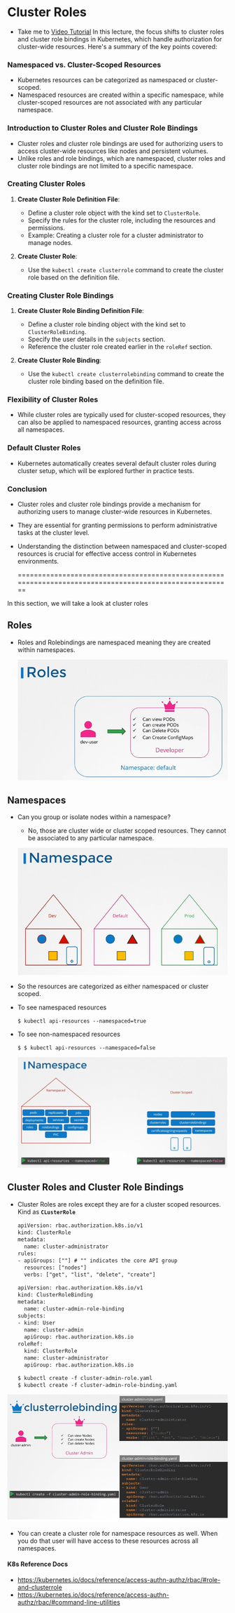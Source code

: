 # Cluster Roles
  - Take me to [Video Tutorial](https://kodekloud.com/topic/cluster-roles/)
In this lecture, the focus shifts to cluster roles and cluster role bindings in Kubernetes, which handle authorization for cluster-wide resources. Here's a summary of the key points covered:

### Namespaced vs. Cluster-Scoped Resources
- Kubernetes resources can be categorized as namespaced or cluster-scoped.
- Namespaced resources are created within a specific namespace, while cluster-scoped resources are not associated with any particular namespace.

### Introduction to Cluster Roles and Cluster Role Bindings
- Cluster roles and cluster role bindings are used for authorizing users to access cluster-wide resources like nodes and persistent volumes.
- Unlike roles and role bindings, which are namespaced, cluster roles and cluster role bindings are not limited to a specific namespace.

### Creating Cluster Roles
1. **Create Cluster Role Definition File**:
   - Define a cluster role object with the kind set to `ClusterRole`.
   - Specify the rules for the cluster role, including the resources and permissions.
   - Example: Creating a cluster role for a cluster administrator to manage nodes.

2. **Create Cluster Role**:
   - Use the `kubectl create clusterrole` command to create the cluster role based on the definition file.

### Creating Cluster Role Bindings
1. **Create Cluster Role Binding Definition File**:
   - Define a cluster role binding object with the kind set to `ClusterRoleBinding`.
   - Specify the user details in the `subjects` section.
   - Reference the cluster role created earlier in the `roleRef` section.

2. **Create Cluster Role Binding**:
   - Use the `kubectl create clusterrolebinding` command to create the cluster role binding based on the definition file.

### Flexibility of Cluster Roles
- While cluster roles are typically used for cluster-scoped resources, they can also be applied to namespaced resources, granting access across all namespaces.

### Default Cluster Roles
- Kubernetes automatically creates several default cluster roles during cluster setup, which will be explored further in practice tests.

### Conclusion
- Cluster roles and cluster role bindings provide a mechanism for authorizing users to manage cluster-wide resources in Kubernetes.
- They are essential for granting permissions to perform administrative tasks at the cluster level.
- Understanding the distinction between namespaced and cluster-scoped resources is crucial for effective access control in Kubernetes environments.

  ========================================================================================================



    
In this section, we will take a look at cluster roles

## Roles
- Roles and Rolebindings are namespaced meaning they are created within namespaces.
  
  ![roles](../../images/roles.PNG)
  
## Namespaces
- Can you group or isolate nodes within  a namespace?
  - No, those are cluster wide or cluster scoped resources. They cannot be associated to any particular namespace.
  
  ![namespace](../../images/namespace.PNG)
  
- So the resources are categorized as either namespaced or cluster scoped.
  
- To see namespaced resources
  ```
  $ kubectl api-resources --namespaced=true
  ```
- To see non-namespaced resources
  ```
  $ $ kubectl api-resources --namespaced=false
  ```
  
  ![namespace1](../../images/namespace1.PNG)
  
## Cluster Roles and Cluster Role Bindings
- Cluster Roles are roles except they are for a cluster scoped resources. Kind as **`CLusterRole`** 
  ```
  apiVersion: rbac.authorization.k8s.io/v1
  kind: ClusterRole
  metadata:
    name: cluster-administrator
  rules:
  - apiGroups: [""] # "" indicates the core API group
    resources: ["nodes"]
    verbs: ["get", "list", "delete", "create"]
  ```
  ```
  apiVersion: rbac.authorization.k8s.io/v1
  kind: ClusterRoleBinding
  metadata:
    name: cluster-admin-role-binding
  subjects:
  - kind: User
    name: cluster-admin
    apiGroup: rbac.authorization.k8s.io
  roleRef:
    kind: ClusterRole
    name: cluster-administrator
    apiGroup: rbac.authorization.k8s.io
  ```
  ```
  $ kubectl create -f cluster-admin-role.yaml
  $ kubectl create -f cluster-admin-role-binding.yaml
  ```
  
 ![cr1](../../images/cr1.PNG)
  
- You can create a cluster role for namespace resources as well. When you do that user will have access to these resources across all namespaces.

#### K8s Reference Docs
- https://kubernetes.io/docs/reference/access-authn-authz/rbac/#role-and-clusterrole
- https://kubernetes.io/docs/reference/access-authn-authz/rbac/#command-line-utilities
  
  
